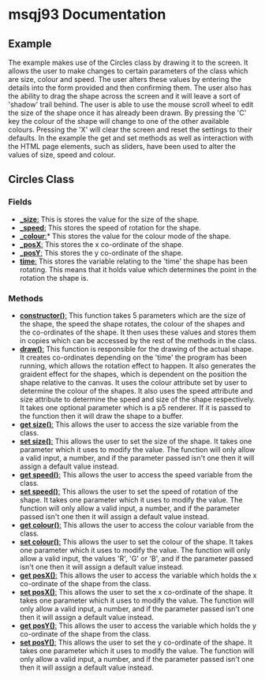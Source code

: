 # msqj93 Documentation

## Example

The example makes use of the Circles class by drawing it to the screen. It allows the user to make changes to certain parameters of the class which are size, colour and speed. The user alters these values by entering the details into the form provided and then confirming them. The user also has the ability to drag the shape across the screen and it will leave a sort of 'shadow' trail behind. The user is able to use the mouse scroll wheel to edit the size of the shape once it has already been drawn. By pressing the 'C' key the colour of the shape will change to one of the other available colours. Pressing the 'X' will clear the screen and reset the settings to their defaults. In the example the get and set methods as well as interaction with the HTML page elements, such as sliders, have been used to alter the values of size, speed and colour.

## Circles Class

### Fields

* <u>**_size**:</u>
This is stores the value for the size of the shape.
* <u>**_speed**:</u>
This stores the speed of rotation for the shape.
* <u>**_colour**:</u>* 
This stores the value for the colour mode of the shape.
* <u>**_posX**:</u>
This stores the x co-ordinate of the shape.
* <u>**_posY**:</u>
This stores the y co-ordinate of the shape.
* <u>**time**:</u>
This stores the variable relating to the 'time' the shape has been rotating. This means that it holds value which determines the point in the rotation the shape is.

### Methods

* <u>**constructor()**:</u>
This function takes 5 parameters which are the size of the shape, the speed the shape rotates, the colour of the shapes and the co-ordinates of the shape. It then uses these values and stores them in copies which can be accessed by the rest of the methods in the class.
* <u>**draw()**:</u> 
This function is responsible for the drawing of the actual shape. It creates co-ordinates depending on the 'time' the program has been running, which allows the rotation effect to happen. It also generates the graident effect for the shapes, which is dependent on the position the shape relative to the canvas. It uses the colour attribute set by user to determine the colour of the shapes. It also uses the speed attribute and size attribute to determine the speed and size of the shape respectively. It takes one optional parameter which is a p5 renderer. If it is passed to the function then it will draw the shape to a buffer.
* <u>**get size()**:</u>
This allows the user to access the size variable from the class.
* <u>**set size()**:</u>
This allows the user to set the size of the shape. It takes one parameter which it uses to modify the value. The function will only allow a valid input, a number, and if the parameter passed isn't one then it will assign a default value instead.
* <u>**get speed()**:</u>
This allows the user to access the speed variable from the class.
* <u>**set speed()**:</u>
This allows the user to set the speed of rotation of the shape. It takes one parameter which it uses to modify the value. The function will only allow a valid input, a number, and if the parameter passed isn't one then it will assign a default value instead.
* <u>**get colour()**:</u>
This allows the user to access the colour variable from the class.
* <u>**set colour()**:</u>
This allows the user to set the colour of the shape. It takes one parameter which it uses to modify the value. The function will only allow a valid input, the values 'R', 'G' or 'B', and if the parameter passed isn't one then it will assign a default value instead.
* <u>**get posX()**:</u>
This allows the user to access the variable which holds the x co-ordinate of the shape from the class.
* <u>**set posX()**:</u>
This allows the user to set the x co-ordinate of the shape. It takes one parameter which it uses to modify the value. The function will only allow a valid input, a number, and if the parameter passed isn't one then it will assign a default value instead.
* <u>**get posY()**:</u>
This allows the user to access the variable which holds the y co-ordinate of the shape from the class.
* <u>**set posY()**:</u>
This allows the user to set the y co-ordinate of the shape. It takes one parameter which it uses to modify the value. The function will only allow a valid input, a number, and if the parameter passed isn't one then it will assign a default value instead.
